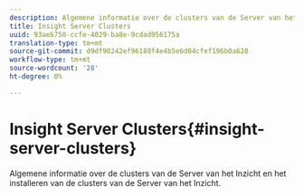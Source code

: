 ```yaml
---
description: Algemene informatie over de clusters van de Server van het Inzicht en het installeren van de clusters van de Server van het Inzicht.
title: Insight Server Clusters
uuid: 93aeb750-ccfe-4029-ba8e-9cdad956175a
translation-type: tm+mt
source-git-commit: d9df90242ef96188f4e4b5e6d04cfef196b0a628
workflow-type: tm+mt
source-wordcount: '28'
ht-degree: 0%

---
```



# Insight Server Clusters{#insight-server-clusters}

Algemene informatie over de clusters van de Server van het Inzicht en het installeren van de clusters van de Server van het Inzicht.

